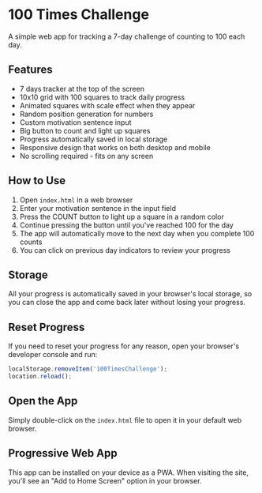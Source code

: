 # 100 Times Challenge

A simple web app for tracking a 7-day challenge of counting to 100 each day.

## Features

- 7 days tracker at the top of the screen
- 10x10 grid with 100 squares to track daily progress
- Animated squares with scale effect when they appear
- Random position generation for numbers
- Custom motivation sentence input
- Big button to count and light up squares
- Progress automatically saved in local storage
- Responsive design that works on both desktop and mobile
- No scrolling required - fits on any screen

## How to Use

1. Open `index.html` in a web browser
2. Enter your motivation sentence in the input field
3. Press the COUNT button to light up a square in a random color
4. Continue pressing the button until you've reached 100 for the day
5. The app will automatically move to the next day when you complete 100 counts
6. You can click on previous day indicators to review your progress

## Storage

All your progress is automatically saved in your browser's local storage, so you can close the app and come back later without losing your progress.

## Reset Progress

If you need to reset your progress for any reason, open your browser's developer console and run:
```javascript
localStorage.removeItem('100TimesChallenge');
location.reload();
```

## Open the App

Simply double-click on the `index.html` file to open it in your default web browser.

## Progressive Web App

This app can be installed on your device as a PWA. When visiting the site, you'll see an "Add to Home Screen" option in your browser.
